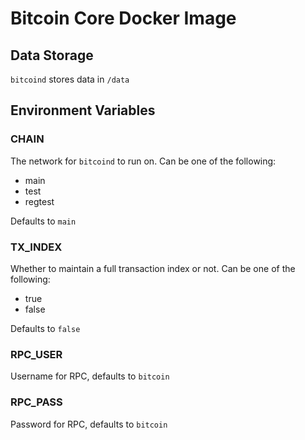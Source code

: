# Bitcoin Core Docker Image

## Data Storage

`bitcoind` stores data in `/data`

## Environment Variables

### CHAIN

The network for `bitcoind` to run on. Can be one of the following:

- main
- test
- regtest

Defaults to `main`

### TX_INDEX

Whether to maintain a full transaction index or not. Can be one of the following:

- true
- false

Defaults to `false`

### RPC_USER

Username for RPC, defaults to `bitcoin`

### RPC_PASS

Password for RPC, defaults to `bitcoin`